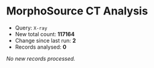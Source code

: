 # MorphoSource CT Analysis

* Query: `X-ray`
* New total count: **117164**
* Change since last run: **2**
* Records analysed: **0**

_No new records processed._